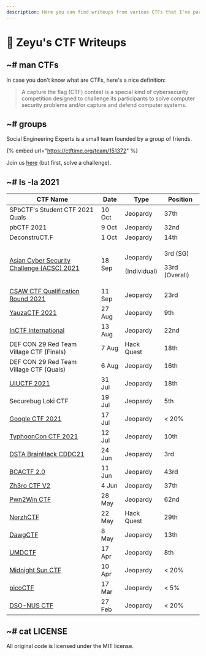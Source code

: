 ```yaml
---
description: Here you can find writeups from various CTFs that I've participated in.
---
```


# 🚩 Zeyu's CTF Writeups

## \~# man CTFs

In case you don't know what are CTFs, here's a nice definition:

> A capture the flag (CTF) contest is a special kind of cybersecurity competition designed to challenge its participants to solve computer security problems and/or capture and defend computer systems.

## \~# groups

Social Engineering Experts is a small team founded by a group of friends.

{% embed url="https://ctftime.org/team/151372" %}

Join us [here](https://forms.gle/o4mYdmpT6KTRc31M9) (but first, solve a challenge).

## \~# ls -la 2021

| CTF Name                                                                                     | Date   | Type                                | Position                             |
| -------------------------------------------------------------------------------------------- | ------ | ----------------------------------- | ------------------------------------ |
| SPbCTF's Student CTF 2021 Quals                                                              | 10 Oct | Jeopardy                            | 37th                                 |
| pbCTF 2021                                                                                   | 9 Oct  | Jeopardy                            | 32nd                                 |
| DeconstruCT.F                                                                                | 1 Oct  | Jeopardy                            | 14th                                 |
| [Asian Cyber Security Challenge (ACSC) 2021](2021/asian-cyber-security-challenge-acsc-2021/) | 18 Sep | <p>Jeopardy </p><p>(Individual)</p> | <p>3rd (SG)</p><p>33rd (Overall)</p> |
| [CSAW CTF Qualification Round 2021](2021/csaw-ctf-qualification-round-2021/)                 | 11 Sep | Jeopardy                            | 23rd                                 |
| [YauzaCTF 2021](2021/yauzactf-2021/)                                                         | 27 Aug | Jeopardy                            | 9th                                  |
| [InCTF International](2021/inctf-2021/)                                                      | 13 Aug | Jeopardy                            | 22nd                                 |
| DEF CON 29 Red Team Village CTF (Finals)                                                     | 7 Aug  | Hack Quest                          | 18th                                 |
| DEF CON 29 Red Team Village CTF (Quals)                                                      | 6 Aug  | Jeopardy                            | 16th                                 |
| [UIUCTF 2021](2021/uiuctf-2021/)                                                             | 31 Jul | Jeopardy                            | 18th                                 |
| Securebug Loki CTF                                                                           | 19 Jul | Jeopardy                            | 5th                                  |
| [Google CTF 2021](2021/google-ctf-2021/)                                                     | 17 Jul | Jeopardy                            | < 20%                                |
| [TyphoonCon CTF 2021](2021/typhooncon-ctf-2021/)                                             | 12 Jul | Jeopardy                            | 10th                                 |
| [DSTA BrainHack CDDC21](2021/dsta-brainhack-cddc21/)                                         | 24 Jun | Jeopardy                            | 3rd                                  |
| [BCACTF 2.0](2021/bcactf-2.0/)                                                               | 11 Jun | Jeopardy                            | 43rd                                 |
| [Zh3ro CTF V2](2021/zh3ro-ctf-v2/)                                                           | 4 Jun  | Jeopardy                            | 37th                                 |
| [Pwn2Win CTF](2021/pwn2win-ctf-2021/)                                                        | 28 May | Jeopardy                            | 62nd                                 |
| [NorzhCTF](2021/norzhctf-2021/)                                                              | 22 May | Hack Quest                          | 29th                                 |
| [DawgCTF](2021/dawgctf-2021/)                                                                | 8 May  | Jeopardy                            | 13th                                 |
| [UMDCTF](2021/umdctf-2021/)                                                                  | 17 Apr | Jeopardy                            | 8th                                  |
| [Midnight Sun CTF](2021/midnight-sun-ctf/)                                                   | 10 Apr | Jeopardy                            | < 20%                                |
| [picoCTF](2021/picoctf/)                                                                     | 17 Mar | Jeopardy                            | < 5%                                 |
| [DSO-NUS CTF](2021/dso-nus-ctf/)                                                             | 27 Feb | Jeopardy                            | < 20%                                |

## \~# cat LICENSE

All original code is licensed under the MIT license.
